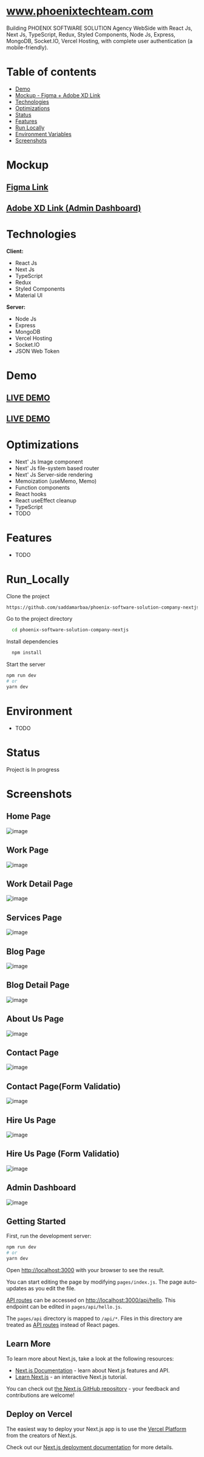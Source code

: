 # www.phoenixtechteam.com

Building PHOENIX SOFTWARE SOLUTION Agency WebSide with React Js, Next Js, TypeScript, Redux, 
Styled Components, Node Js, Express, MongoDB, Socket.IO, Vercel Hosting,
with complete user authentication (a mobile-friendly).

# Table of contents

-  [Demo](#Demo)
-   [Mockup - Figma + Adobe XD Link ](#Mockup)
-  [Technologies](#Technologies)
-  [Optimizations](#Optimizations)
-  [Status](#status)
-  [Features](#Features)
-  [Run Locally](#Run_Locally)
-  [Environment Variables](#Environment)
-  [Screenshots](#Screenshots)




# Mockup 
##  <a href="https://www.figma.com/file/Or3aXdkrEIJzcLdrqUEltF/PHOENIX-SOFTWARE-SOLUTIONS-WEBSITE?node-id=2%3A18"> Figma Link </a>
##  <a href="https://xd.adobe.com/view/d605d243-9af7-4e65-8688-a735ee56354c-8356/"> Adobe XD Link (Admin Dashboard) </a>


# Technologies

**Client:**

-  React Js
-  Next Js
-  TypeScript
-  Redux
-  Styled Components
-  Material UI

**Server:**

-  Node Js
-  Express
-  MongoDB
-  Vercel Hosting
-  Socket.IO
-  JSON Web Token


# Demo

## <a href="https://www.phoenixtechteam.com/">LIVE DEMO</a>
## <a href="https://phoenix-software-solution.vercel.app/">LIVE DEMO</a>


# Optimizations

-  Next' Js Image component
-  Next' Js file-system based router
-  Next' Js Server-side rendering
-  Memoization (useMemo, Memo)
-  Function components
-  React hooks
-  React useEffect cleanup
-  TypeScript
-  TODO


# Features

-  TODO




# Run_Locally

Clone the project

```bash
https://github.com/saddamarbaa/phoenix-software-solution-company-nextjs
```

Go to the project directory

```bash
  cd phoenix-software-solution-company-nextjs
```

Install dependencies

```bash
  npm install
```

Start the server

```bash
npm run dev
# or
yarn dev
```

# Environment

- TODO


# Status

Project is In progress




# Screenshots

 ## Home Page
![image](https://user-images.githubusercontent.com/51326421/139734370-5053543b-702e-4def-83bc-ffd99b065579.png)



 ## Work Page
![image](https://user-images.githubusercontent.com/51326421/139734689-b1e269bf-bba2-463e-ac93-15481db18f46.png)



 ## Work Detail Page
![image](https://user-images.githubusercontent.com/51326421/139736101-76b86317-2d4d-48e1-9e53-3ee0e1b54e73.png)



 ## Services Page
![image](https://user-images.githubusercontent.com/51326421/139734937-cd2017ed-fb7d-42bc-b7f4-b1cd5b6db031.png)


 ## Blog Page
![image](https://user-images.githubusercontent.com/51326421/139735089-dbdb7366-f3b9-496e-8921-11e2d5733185.png)



 ## Blog Detail Page
![image](https://user-images.githubusercontent.com/51326421/139736356-dac26ce1-f469-4fd1-bc01-eaa6d16f8cc5.png)



 ## About Us Page
![image](https://user-images.githubusercontent.com/51326421/139735264-2a8dbc62-c3e4-415f-9fea-9d6512567c6d.png)


 ## Contact Page
![image](https://user-images.githubusercontent.com/51326421/139739990-2a29413f-f30c-4cb0-8e9b-3b1224688cdc.png)


 ## Contact Page(Form Validatio)
![image](https://user-images.githubusercontent.com/51326421/139740121-2601adc9-558e-4742-a239-b7534b7ea6ed.png)




 ## Hire Us Page
![image](https://user-images.githubusercontent.com/51326421/139736520-651d6294-b082-4523-a7b6-838247e2818a.png)




## Hire Us Page (Form Validatio)
![image](https://user-images.githubusercontent.com/51326421/139741452-2a05282c-fd83-4173-97ee-569c6360d405.png)






 ## Admin Dashboard
![image](https://user-images.githubusercontent.com/51326421/139740438-37a92794-45f3-45db-ac9e-017bbcab1142.png)






## Getting Started

First, run the development server:

```bash
npm run dev
# or
yarn dev
```

Open [http://localhost:3000](http://localhost:3000) with your browser to see the result.

You can start editing the page by modifying `pages/index.js`. The page auto-updates as you edit the file.

[API routes](https://nextjs.org/docs/api-routes/introduction) can be accessed on [http://localhost:3000/api/hello](http://localhost:3000/api/hello). This endpoint can be edited in `pages/api/hello.js`.

The `pages/api` directory is mapped to `/api/*`. Files in this directory are treated as [API routes](https://nextjs.org/docs/api-routes/introduction) instead of React pages.

## Learn More

To learn more about Next.js, take a look at the following resources:

- [Next.js Documentation](https://nextjs.org/docs) - learn about Next.js features and API.
- [Learn Next.js](https://nextjs.org/learn) - an interactive Next.js tutorial.

You can check out [the Next.js GitHub repository](https://github.com/vercel/next.js/) - your feedback and contributions are welcome!

## Deploy on Vercel

The easiest way to deploy your Next.js app is to use the [Vercel Platform](https://vercel.com/new?utm_medium=default-template&filter=next.js&utm_source=create-next-app&utm_campaign=create-next-app-readme) from the creators of Next.js.

Check out our [Next.js deployment documentation](https://nextjs.org/docs/deployment) for more details.
